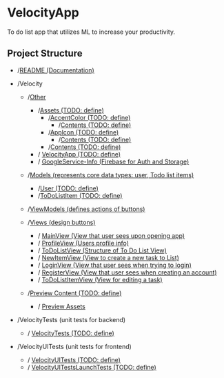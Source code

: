 # VelocityApp
To do list app that utilizes ML to increase your productivity.

## Project Structure

- /[README (Documentation)](Velocity/Other/README.md)
- /Velocity
    - /[Other](Velocity/Other/)
        - /[Assets (TODO: define)](Velocity/Other/Assets.xcassets/)
            - /[AccentColor (TODO: define)](Velocity/Other/Assets.xcassets/AccentColor.colorset/)
                - /[Contents (TODO: define)](Velocity/Other/Assets.xcassets/AccentColor.colorset/Contents.json)
            - /[Applcon (TODO: define)](Velocity/Other/Assets.xcassets/Applcon.appiconset/)
                - /[Contents (TODO: define)](Velocity/Other/Assets.xcassets/AccentColor.colorset/Contents.json)
            - /[Contents (TODO: define)](Velocity/Other/Assets.xcassets/AccentColor.colorset/Contents.json)
        - / [VelocityApp (TODO: define)](Velocity/Other/VelocityApp.swift)
        - / [GoogleService-Info (Firebase for Auth and Storage)](Velocity/Other/GoogleService-Info.plist)
        
    - /[Models (represents core data types: user, Todo list items)](Velcity/Models/)
        - /[User (TODO: define)](Velcity/Models/User.swift)
        - /[ToDoListItem (TODO: define)](Velcity/Models/ToDoListItem.swift)

    - /[ViewModels (defines actions of buttons)](Velocity/ViewModels/)

    - /[Views (design buttons)](Velocity/Views/)
        - / [MainView (View that user sees upon opening app)](Velocity/Views/MainView.swift)
        - / [ProfileView (Users profile info)](Velocity/Views/ProfileView.swift)
        - / [ToDoListView (Structure of To Do List View)](Velocity/Views/ToDoListView.swift)
        - / [NewItemView (View to create a new task to List)](Velocity/Views/NewItemView.swift)
        - / [LoginView (View that user sees when trying to login)](Velocity/Views/LoginView.swift)
        - / [RegisterView (View that user sees when creating an account)](Velocity/Views/RegisterView.swift)
        - / [ToDoListItemView (View for editing a task)](Velocity/Views/ToDoListItemView.swift)

    - /[Preview Content (TODO: define)](Velocity/Preview%20Content/)
        - / [Preview Assets](Velocity/Preview%20Content/Preview%20Assets.xcassets)

- /VelocityTests (unit tests for backend)
    - / [VelocityTests (TODO: define)](VelocityTests/VelocityTests.swift)
    
- /VelocityUITests (unit tests for frontend)
    - / [VelocityUITests (TODO: define)](VelocityUITests/VelocityUITests.swift)
    - / [VelocityUITestsLaunchTests (TODO: define)](VelocityUITests/VelocityUITestsLaunchTests.swift) 
    

